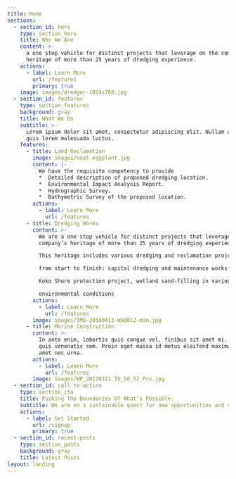```yaml
---
title: Home
sections:
  - section_id: hero
    type: section_hero
    title: Who We Are
    content: >-
      a one stop vehicle for distinct projects that leverage on the company’s
      heritage of more than 25 years of dredging experience.
    actions:
      - label: Learn More
        url: /features
        primary: true
    image: images/dredger-1024x768.jpg
  - section_id: features
    type: section_features
    background: gray
    title: What We Do
    subtitle: >-
      Lorem ipsum dolor sit amet, consectetur adipiscing elit. Nullam a metus
      quis lorem malesuada luctus.
    features:
      - title: Land Reclamation
        image: images/neat-eggplant.jpg
        content: |-
          We have the requisite competency to provide
          *  Detailed description of proposed dredging location.
          *  Environmental Impact Analysis Report.
          *  Hydrographic Survey.
          *  Bathymetric Survey of the proposed location.
        actions:
          - label: Learn More
            url: /features
      - title: Dredging Works
        content: >-
          We are a one stop vehicle for distinct projects that leverage on the
          company’s heritage of more than 25 years of dredging experience.

          This heritage includes various dredging and reclamation projects

          from start to finish: capital dredging and maintenance works in

          Koko Shore protection project, wetland sand-filling in various

          environmental conditions
        actions:
          - label: Learn More
            url: /features
        image: images/IMG-20160413-WA0012-min.jpg
      - title: Marine Construction
        content: >-
          In ante enim, lobortis quis congue vel, finibus sit amet mi. Aenean
          quis venenatis sem. Proin eget massa id metus eleifend maximus sit
          amet nec urna.
        actions:
          - label: Learn More
            url: /features
        image: images/WP_20170321_15_58_52_Pro.jpg
  - section_id: call-to-action
    type: section_cta
    title: Pushing The Boundaries Of What’s Possible.
    subtitle: We are on a sustainable quest for new opportunities and solutions.
    actions:
      - label: Get Started
        url: /signup
        primary: true
  - section_id: recent-posts
    type: section_posts
    background: gray
    title: Latest Posts
layout: landing
---
```

